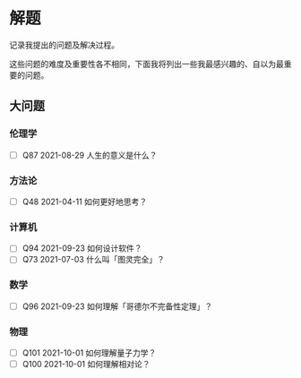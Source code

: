 # 解题

记录我提出的问题及解决过程。

这些问题的难度及重要性各不相同，下面我将列出一些我最感兴趣的、自以为最重要的问题。

## 大问题

### 伦理学

- [ ] Q87 2021-08-29 人生的意义是什么？

### 方法论

- [ ] Q48 2021-04-11 如何更好地思考？

### 计算机

- [ ] Q94 2021-09-23 如何设计软件？
- [ ] Q73 2021-07-03 什么叫「图灵完全」？

### 数学

- [ ] Q96 2021-09-23 如何理解「哥德尔不完备性定理」？

### 物理

- [ ] Q101 2021-10-01 如何理解量子力学？
- [ ] Q100 2021-10-01 如何理解相对论？
